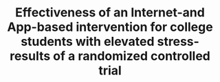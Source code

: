 --- 
abstract: '' 
authors: 
 - harrer
 -  SH Adam
 -  RJ Fleischmann
 -  H Baumeister
 -  RP Auerbach
 -  ...
doi: '' 
featured: false 
publication: '*Journal of Medical Internet Research*, 221' 
publication_short: '' 
publishDate: '2018-01-01' 
title: 'Effectiveness of an Internet-and App-based intervention for college students with elevated stress- results of a randomized controlled trial' 
url_code: '' 
url_dataset: '' 
url_pdf: '' 
url_poster: '' 
url_project: '' 
url_slides: '' 
url_source: '' 
url_video: '' 
---
